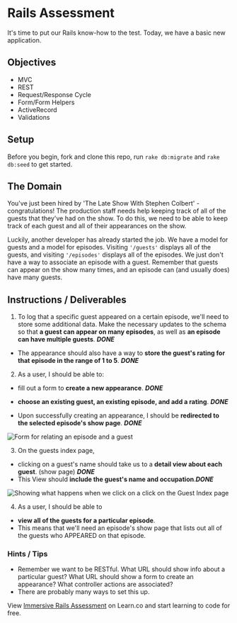 # Rails Assessment

It's time to put our Rails know-how to the test. Today, we have a basic new application.

## Objectives
+ MVC
+ REST
+ Request/Response Cycle
+ Form/Form Helpers
+ ActiveRecord
+ Validations

## Setup

Before you begin, fork and clone this repo, run `rake db:migrate` and `rake db:seed` to get started.

## The Domain

You've just been hired by 'The Late Show With Stephen Colbert' - congratulations! The production staff needs help keeping track of all of the guests that they've had on the show. To do this, we need to be able to keep track of each guest and all of their appearances on the show.

Luckily, another developer has already started the job. We have a model for guests and a model for episodes. Visiting `'/guests'` displays all of the guests, and visiting `'/episodes'` displays all of the episodes. We just don't have a way to associate an episode with a guest. Remember that guests can appear on the show many times, and an episode can (and usually does) have many guests.

## Instructions / Deliverables
1. To log that a specific guest appeared on a certain episode, we'll need to store some additional data. Make the necessary updates to the schema so that **a guest can appear on many episodes**, as well as **an episode can have multiple guests**.  ***DONE***
- The appearance should also have a way to **store the guest's rating for that episode in the range of 1 to 5**.
***DONE***

2. As a user, I should be able to:
- fill out a form to **create a new appearance**.
***DONE***
- **choose an existing guest, an existing episode, and add a rating**. ***DONE***

- Upon successfully creating an appearance, I should be **redirected to the selected episode's show page**.
***DONE***

![Form for relating an episode and a guest](form.gif)

3. On the guests index page,
- clicking on a guest's name should take us to a **detail view about each guest**. (show page) ***DONE***
- This View should **include the guest's name and occupation**.***DONE***

![Showing what happens when we click on a click on the Guest Index page](guest_index_to_show.gif)

4. As a user, I should be able to
- **view all of the guests for a particular episode**.
- This means that we'll need an episode's show page that lists out all of the guests who APPEARED on that episode.



### Hints / Tips

+ Remember we want to be RESTful. What URL should show info about a particular guest? What URL should show a form to create an appearance? What controller actions are associated?  
+ There are probably many ways to set this up.

<p class='util--hide'>View <a href='https://learn.co/lessons/immersive-rails-assessment'>Immersive Rails Assessment</a> on Learn.co and start learning to code for free.</p>
